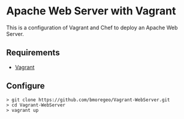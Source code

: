 # Apache Web Server with Vagrant #

This is a configuration of Vagrant and Chef to deploy an Apache Web Server.

## Requirements ##

* [Vagrant](http://www.vagrantup.com/downloads)

## Configure ##
    > git clone https://github.com/bmoregeo/Vagrant-WebServer.git
    > cd Vagrant-WebServer
    > vagrant up

